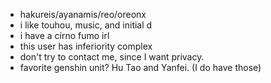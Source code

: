 - hakureis/ayanamis/reo/oreonx
- i like touhou, music, and initial d
- i have a cirno fumo irl
- this user has inferiority complex
- don't try to contact me, since I want privacy.
- favorite genshin unit? Hu Tao and Yanfei. (I do have those)

<!---
hakureis/hakureis is a ✨ special ✨ repository because its `README.md` (this file) appears on your GitHub profile.
You can click the Preview link to take a look at your changes.
--->

